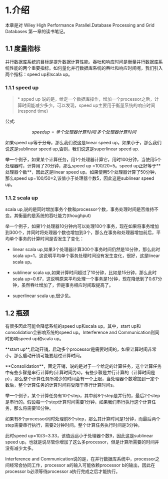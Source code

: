# 1.介绍

本章是对 Wiley High Performance Parallel.Database Processing and Grid Databases 第一章的读书笔记。



## 1.1 度量指标

并行数据库系统的目标是提升数据计算性能。吞吐和响应时间是衡量并行数据库系统性能的两个重要指标。如何量化并行数据库系统的吞吐和响应时间呢，我们引入两个指标：speed up和scala up。

### 1.1.1 speed up

> \* spped up 说的是，给定一个数据库操作，增加一个processor之后，计算时间能减少多少。可以发现，speed up主要用于衡量系统的响应时间\(respond time\)

公式:

$$speed up=单个处理器计算时间/多个处理器计算时间$$

如果speed up等于分母，那么我们说这是linear speed up，如果小于，那么我们说这是sublinear speed up,否则，我们说这是superlinear speed up.

举一个例子，如果某个计算任务，用1个处理器计算它，用时100分钟，当使用5个处理器时，计算用了20分钟，那么speed up =100/20=5。speed up正好等于\*\*处理器个数\*\*，因此这是linear speed up。如果使用5个处理器计算了50分钟，那么speed up=100/50=2,该值小于处理器个数5，因此这是sublinear speed up。

### 1.1.2 scala up

scala up,说的是同时增加事务个数和processor个数，事务处理时间是否维持不变。其衡量的是系统的吞吐能力\(thoughput\)

举一个例子，如果1个处理器10分钟内可以处理100个事务，现在如果将事务增加到300个，并同时将处理器个数也增加到3个，那么在事务和处理器增加前后，平均单个事务的计算时间是否发生了变化：

* linear scala up,如果3个处理器计算300个事务时间仍然是10分钟，那么此时scala up=1，这说明平均单个事务处理时间没有发生变化，很好，这是linear scala up。

* sublinear scala up,如果计算时间超过了10分钟，比如是15分钟，那么此时scala up=0.67，这说明原来平均处理一个事务是1分钟，现在降低到了0.67分钟，虽然吞吐增加了，但是事务相应时间取提高了。

* superlinear scala up,很少见。



## 1.2 瓶颈

有很多因此可能会降低系统的speed up和scala up。其中，start up和consolidation会影响系统的speed up。Interference and Communication则同时影响speed up和scala up。

\*\*start up\*\*,启动开销，启动多个processor是需要时间的，如果计算时间非常小，那么启动开销可能要超过计算时间。

\*\*Consolidation\*\*，固定开销，说的是对于一个给定的计算任务，这个计算任务中有些步骤是串行计算的\(计算时间为s\)，有些步骤是并行计算的（计算时间是p），那么整个计算任务所减少的时间会有一个上限，当处理器个数增加到一定个数后，整个计算任务的计算时间将受限于串行计算时间s。

举一个例子，某个计算任务有10个step，其中前8个step是并行的，最后2个step是串行的。假设每一个step计算时间需要1分钟，如果我们串行执行这个计算任务，那么将需要10分钟。

如果有8个processor同时处理前8个step，那么其计算时间是1分钟，而最后两个step需要串行执行，需要2分钟时间。整个计算任务执行时间是3分钟。

此时speed up=10/3=3.33，该值远远小于处理器个数9，因此这是sublinear speed up。也就是说尽管你增加了这么多processor，但是计算所需要的时间并没有减少太多。

Interference and Communication说的是，在并行数据库系统中，processor之间经常会协同工作，processor a的输入可能依赖processor b的输出，因此在processor b必须等待processor a执行完成之后才能执行。

